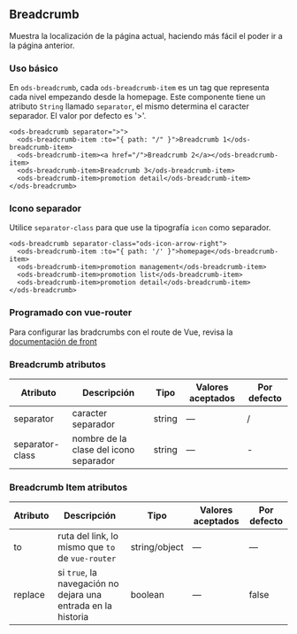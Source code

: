 ## Breadcrumb

Muestra la localización de la página actual, haciendo más fácil el poder ir a la página anterior.

###  Uso básico


 En `ods-breadcrumb`, cada `ods-breadcrumb-item` es un tag que representa cada nivel empezando desde la homepage. Este componente tiene un atributo `String` llamado `separator`, el mismo determina el caracter separador. El valor por defecto es '>'.

```
<ods-breadcrumb separator=">">
  <ods-breadcrumb-item :to="{ path: "/" }">Breadcrumb 1</ods-breadcrumb-item>
  <ods-breadcrumb-item><a href="/">Breadcrumb 2</a></ods-breadcrumb-item>
  <ods-breadcrumb-item>Breadcrumb 3</ods-breadcrumb-item>
  <ods-breadcrumb-item>promotion detail</ods-breadcrumb-item>
</ods-breadcrumb>
```
 

###  Icono separador

 Utilice `separator-class` para que use la tipografía `icon` como separador.

```
<ods-breadcrumb separator-class="ods-icon-arrow-right">
  <ods-breadcrumb-item :to="{ path: '/' }">homepage</ods-breadcrumb-item>
  <ods-breadcrumb-item>promotion management</ods-breadcrumb-item>
  <ods-breadcrumb-item>promotion list</ods-breadcrumb-item>
  <ods-breadcrumb-item>promotion detail</ods-breadcrumb-item>
</ods-breadcrumb>
```

###  Programado con vue-router

Para configurar las bradcrumbs con el route de Vue, revisa la [documentación de front](https://www.onesaitplatform.online/web/onesait-docs/code-guide/onesait/main-header.html#_2-breadcrumbs)


###  Breadcrumb atributos
| Atributo        | Descripción                            | Tipo   | Valores aceptados | Por defecto |
| --------------- | -------------------------------------- | ------ | ----------------- | ----------- |
| separator       | caracter separador                     | string | —                 | /           |
| separator-class | nombre de la clase del icono separador | string | —                 | -           |

###  Breadcrumb Item atributos
| Atributo | Descripción                              | Tipo          | Valores aceptados | Por defecto |
| -------- | ---------------------------------------- | ------------- | ----------------- | ----------- |
| to       | ruta del link, lo mismo que `to` de `vue-router` | string/object | —                 | —           |
| replace  | si `true`,  la navegación no dejara una entrada en la historia | boolean       | —                 | false       |





